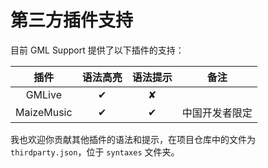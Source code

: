 # 第三方插件支持

目前 GML Support 提供了以下插件的支持：

 插件 | 语法高亮 | 语法提示 | 备注 
 :--: | :-----: | :----:| :--: 
 GMLive| ✔ | ✘ | 
 MaizeMusic | ✔ | ✔ | 中国开发者限定 

我也欢迎你贡献其他插件的语法和提示，在项目仓库中的文件为 `thirdparty.json`，位于 `syntaxes` 文件夹。